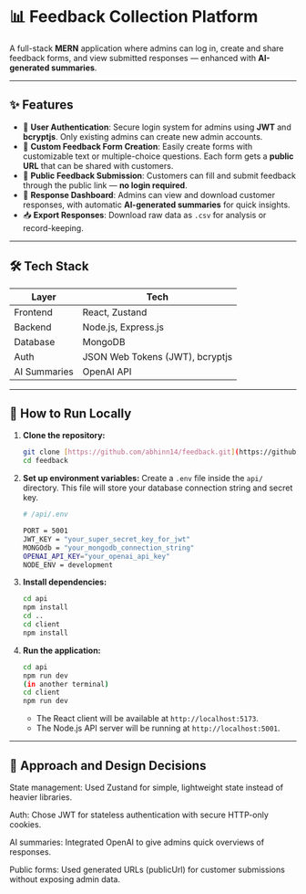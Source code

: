 # 📊 Feedback Collection Platform

A full-stack **MERN** application where admins can log in, create and share feedback forms, and view submitted responses — enhanced with **AI-generated summaries**.

---

## ✨ Features

- 🔐 **User Authentication**: Secure login system for admins using **JWT** and **bcryptjs**. Only existing admins can create new admin accounts.
- 📝 **Custom Feedback Form Creation**: Easily create forms with customizable text or multiple-choice questions. Each form gets a **public URL** that can be shared with customers.
- 🚀 **Public Feedback Submission**: Customers can fill and submit feedback through the public link — **no login required**.
- 📜 **Response Dashboard**: Admins can view and download customer responses, with automatic **AI-generated summaries** for quick insights.
- 📥 **Export Responses**: Download raw data as `.csv` for analysis or record-keeping.

---

## 🛠 Tech Stack

| Layer        | Tech                                         |
| ------------ | -------------------------------------------- |
| Frontend     | React, Zustand                               |
| Backend      | Node.js, Express.js                          |
| Database     | MongoDB                                      |
| Auth         | JSON Web Tokens (JWT), bcryptjs              |
| AI Summaries | OpenAI API                                   |

---

## 🚀 How to Run Locally

1.  **Clone the repository:**
    ```bash
    git clone [https://github.com/abhinn14/feedback.git](https://github.com/abhinn14/feedback.git)
    cd feedback
    ```

2.  **Set up environment variables:**
    Create a `.env` file inside the `api/` directory. This file will store your database connection string and secret key.

    ```bash
    # /api/.env

    PORT = 5001
    JWT_KEY = "your_super_secret_key_for_jwt"
    MONGOdb = "your_mongodb_connection_string"
    OPENAI_API_KEY="your_openai_api_key"
    NODE_ENV = development
    ```

3.  **Install dependencies:**
    ```bash
    cd api
    npm install
    cd ..
    cd client
    npm install
    ```

4.  **Run the application:**
    ```bash
    cd api
    npm run dev
    (in another terminal)
    cd client
    npm run dev
    ```
    -   The React client will be available at `http://localhost:5173`.
    -   The Node.js API server will be running at `http://localhost:5001`.

---

## 🧠 Approach and Design Decisions

State management: Used Zustand for simple, lightweight state instead of heavier libraries.

Auth: Chose JWT for stateless authentication with secure HTTP-only cookies.

AI summaries: Integrated OpenAI to give admins quick overviews of responses.

Public forms: Used generated URLs (publicUrl) for customer submissions without exposing admin data.
